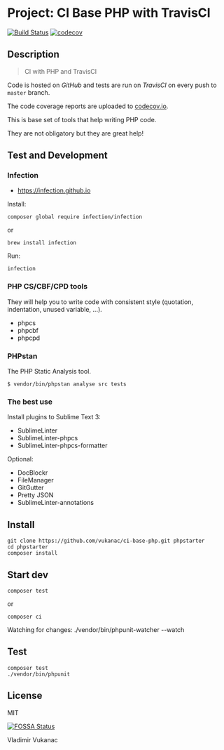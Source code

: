 # Project: CI Base PHP with TravisCI

[![Build Status](https://travis-ci.org/vukanac/ci-base-php.svg?branch=master)](https://travis-ci.org/vukanac/ci-base-php)
[![codecov](https://codecov.io/gh/vukanac/ci-base-php/branch/master/graph/badge.svg)](https://codecov.io/gh/vukanac/ci-base-php)


## Description

> CI with PHP and TravisCI

Code is hosted on *GitHub* and tests are run on *TravisCI* on every push to `master` branch.

The code coverage reports are uploaded to [codecov.io](https://codecov.io/gh/vukanac/ci-base-php).

This is base set of tools that help writing PHP code.

They are not obligatory but they are great help!


## Test and Development

### Infection

* https://infection.github.io

Install:

    composer global require infection/infection

or

    brew install infection

Run:

    infection


### PHP CS/CBF/CPD tools

They will help you to write code with consistent style (quotation, indentation, unused variable, ...).

* phpcs
* phpcbf
* phpcpd


### PHPstan ##

The PHP Static Analysis tool.

    $ vendor/bin/phpstan analyse src tests


### The best use

Install plugins to Sublime Text 3:

* SublimeLinter
* SublimeLinter-phpcs
* SublimeLinter-phpcs-formatter


Optional:

* DocBlockr
* FileManager
* GitGutter
* Pretty JSON
* SublimeLinter-annotations


## Install


    git clone https://github.com/vukanac/ci-base-php.git phpstarter
    cd phpstarter
    composer install


## Start dev

    composer test

or

    composer ci

Watching for changes:
    ./vendor/bin/phpunit-watcher --watch


## Test

    composer test
    ./vendor/bin/phpunit


## License

MIT

[![FOSSA Status](https://app.fossa.io/api/projects/git%2Bgithub.com%2Fvukanac%2Fci-base-php.svg?type=large)](https://app.fossa.io/projects/git%2Bgithub.com%2Fvukanac%2Fci-base-php?ref=badge_large)


Vladimir Vukanac
